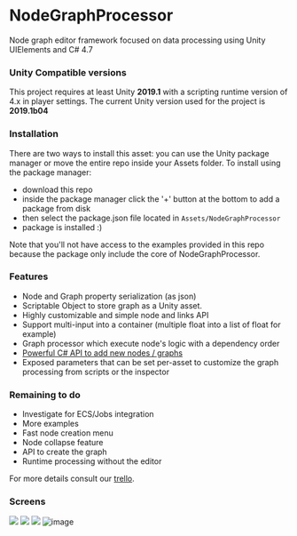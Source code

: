 # NodeGraphProcessor
Node graph editor framework focused on data processing using Unity UIElements and C# 4.7

### Unity Compatible versions

This project requires at least Unity **2019.1** with a scripting runtime version of 4.x in player settings.
The current Unity version used for the project is **2019.1b04**

### Installation

There are two ways to install this asset: you can use the Unity package manager or move the entire repo inside your Assets folder.
To install using the package manager:

- download this repo
- inside the package manager click the '+' button at the bottom to add a package from disk
- then select the package.json file located in `Assets/NodeGraphProcessor`
- package is installed :)

Note that you'll not have access to the examples provided in this repo because the package only include the core of NodeGraphProcessor.

### Features

- Node and Graph property serialization (as json)
- Scriptable Object to store graph as a Unity asset.
- Highly customizable and simple node and links API
- Support multi-input into a container (multiple float into a list of float for example)
- Graph processor which execute node's logic with a dependency order
- [Powerful C# API to add new nodes / graphs](https://github.com/alelievr/NodeGraphProcessor/wiki/Node-scripting-API)
- Exposed parameters that can be set per-asset to customize the graph processing from scripts or the inspector

### Remaining to do

- Investigate for ECS/Jobs integration
- More examples
- Fast node creation menu
- Node collapse feature
- API to create the graph
- Runtime processing without the editor


For more details consult our [trello](https://trello.com/b/Xk4rfnuV/node-graph-processor).

### Screens

![](https://preview.ibb.co/hP0CvT/Screen_Shot_2018_06_24_at_18_05_50.png)
![](https://image.noelshack.com/fichiers/2018/35/7/1535906391-graph.png)
![](http://g.recordit.co/U1MAlFfuba.gif)
![image](https://user-images.githubusercontent.com/6877923/53634256-0445a480-3c1a-11e9-99e5-d8f3616863bd.png)
